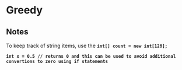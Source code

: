# Greedy

## Notes

To keep track of string items, use the **`int[] count = new int[128];`**

**`int x = 0.5 // returns 0 and this can be used to avoid additional convertions to zero using if statements`**

&#x20;&#x20;
